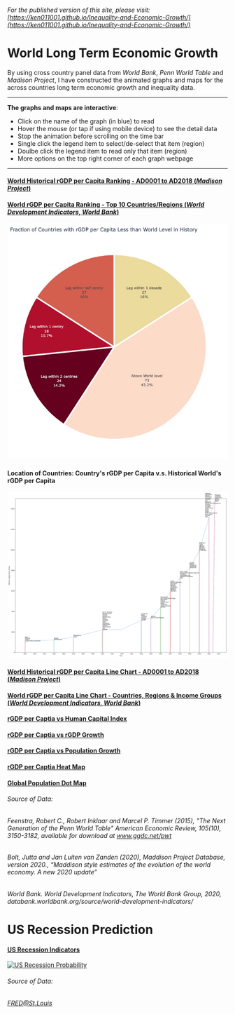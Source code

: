 ###### For the published version of this site, please visit:[https://ken011001.github.io/Inequality-and-Economic-Growth/](https://ken011001.github.io/Inequality-and-Economic-Growth/)

# World Long Term Economic Growth

By using cross country panel data from *World Bank*, *Penn World Table* and *Madison Project*, I have constructed the animated graphs and maps for the  across countries long term economic growth and inequality data.

---
**The graphs and maps are interactive**:
- Click on the name of the graph (in blue) to read 
- Hover the mouse (or tap if using mobile device) to see the detail data
- Stop the animation before scrolling on the time bar
- Single click the legend item to select/de-select that item (region)
- Doulbe click the legend item to read only that item (region)
- More options on the top right corner of each graph webpage
---

#### [World Historical rGDP per Capita Ranking - AD0001 to AD2018 (*Madison Project*)](https://ken011001.github.io/Inequality-and-Economic-Growth/html/rGDP%20per%20Capita%20Ranking_MPD2.html)

#### [World rGDP per Capita Ranking - Top 10 Countries/Regions (*World Development Indicators, World Bank*)](https://ken011001.github.io/Inequality-and-Economic-Growth/html/rGDP%20per%20Capita%20Ladder.html)

![](/html/Years%20Lagged%20Behind.jpg?raw=true)
#### Location of Countries: Country's rGDP per Capita v.s. Historical World's rGDP per Capita
![](/html/MPD%20Lag%20Position.png?raw=true)

#### [World Historical rGDP per Capita Line Chart - AD0001 to AD2018 (*Madison Project*)](https://ken011001.github.io/Inequality-and-Economic-Growth/html/rGDP%20per%20Capita%20Line%20MPD.html)
#### [World rGDP per Capita Line Chart - Countries, Regions & Income Groups (*World Development Indicators, World Bank*)](https://ken011001.github.io/Inequality-and-Economic-Growth/html/rGDP%20per%20Capita%20Line%20WB.html)

#### [rGDP per Captia vs Human Capital Index](https://ken011001.github.io/Inequality-and-Economic-Growth/html/PWT.html)

#### [rGDP per Captia vs rGDP Growth](https://ken011001.github.io/Inequality-and-Economic-Growth/html/PWT%20rGDP%20Growth.html)

#### [rGDP per Captia vs Population Growth](https://ken011001.github.io/Inequality-and-Economic-Growth/html/PWT%20Pop%20Growth.html)

#### [rGDP per Captia Heat Map](https://ken011001.github.io/Inequality-and-Economic-Growth/html/Global%20rGDP%20per%20Capita%20Heat%20Map.html)

#### [Global Population Dot Map](https://ken011001.github.io/Inequality-and-Economic-Growth/html/Global%20Pop%20Map.html)

###### Source of Data:
######  *Feenstra, Robert C., Robert Inklaar and Marcel P. Timmer (2015), "The Next Generation of the Penn World Table" American Economic Review, 105(10), 3150-3182, available for download at www.ggdc.net/pwt*
###### *Bolt, Jutta and Jan Luiten van Zanden (2020), Maddison Project Database, version 2020., “Maddison style estimates of the evolution of the world economy. A new 2020 update”*
###### *World Bank. World Development Indicators, The World Bank Group, 2020, databank.worldbank.org/source/world-development-indicators/*


# US Recession Prediction
#### [US Recession Indicators](https://research.stlouisfed.org/dashboard/48606)
[![US Recession Probability](https://mybinder.org/badge_logo.svg)](https://mybinder.org/v2/gh/ken011001/data-visualization/master?urlpath=lab/tree/US%20Recession%20Probability.ipynb)
###### Source of Data: 
###### *FRED@St.Louis*

